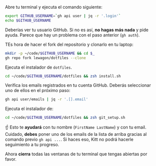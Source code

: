Abre tu terminal y ejecuta el comando siguiente:

```bash
export GITHUB_USERNAME=`gh api user | jq -r '.login'`
echo $GITHUB_USERNAME
```

Deberías ver tu usuario GitHub. Si no es así, **no hagas más nada** y pide ayuda.
Parece que hay un problema con el paso anterior (`gh auth`).

TEs hora de hacer el fork del repositorio y clonarlo en tu laptop:

```bash
mkdir -p ~/code/$GITHUB_USERNAME && cd $_
gh repo fork lewagon/dotfiles --clone
```

Ejecuta el instalador de `dotfiles`.

```bash
cd ~/code/$GITHUB_USERNAME/dotfiles && zsh install.sh
```

Verifica los emails registrados en tu cuenta GitHub. Deberás seleccionar uno de ellos en el próximo paso:

```bash
gh api user/emails | jq -r '.[].email'
```

Ejecuta el instalador de:

```bash
cd ~/code/$GITHUB_USERNAME/dotfiles && zsh git_setup.sh
```

:point_up: Esto te **ayudará** con tu nombre (`FirstName LastName`) y con tu email. Cuidado,
**debes** poner uno de los emails de la lista de arriba gracias al comando previo `gh api ...`. Si haces eso, Kitt no podrá hacerle seguimiento a tu progreso.

Ahora **cierra** todas las ventanas de tu terminal que tengas abiertas por favor.
</details>
